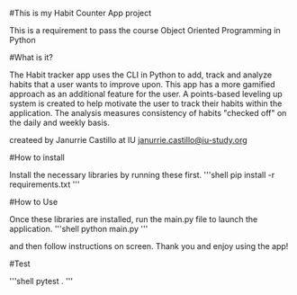 #This is my Habit Counter App project 

This is a requirement to pass the course Object Oriented Programming in Python

#What is it?

The Habit tracker app uses the CLI in Python to add, track and analyze habits that a user wants to improve upon.
This app has a more gamified approach as an additional feature for the user. A points-based leveling up system is created to help motivate the user to track their habits within the application. The analysis measures consistency of habits "checked off" on the daily and weekly basis.

createed by Janurrie Castillo at IU
janurrie.castillo@iu-study.org


#How to install

Install the necessary libraries by running these first.
'''shell
pip install -r requirements.txt
'''

#How to Use

Once these libraries are installed, run the main.py file to launch the application.
'''shell
python main.py
'''

and then follow instructions on screen.
Thank you and enjoy using the app!

#Test

'''shell
pytest .
'''



